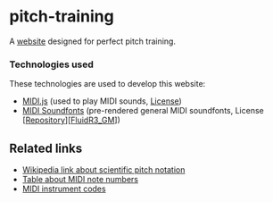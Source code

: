 # pitch-training
A [website](https://rayo3.github.io/pitch-training) designed for perfect pitch training.

### Technologies used
These technologies are used to develop this website:
- [MIDI.js](https://github.com/mudcube/MIDI.js) (used to play MIDI sounds, [License](https://github.com/mudcube/MIDI.js/blob/master/LICENSE.txt))
- [MIDI Soundfonts](https://github.com/gleitz/midi-js-soundfonts) (pre-rendered general MIDI soundfonts, License [[Repository](https://github.com/gleitz/midi-js-soundfonts/blob/gh-pages/LICENSE.txt)][[FluidR3_GM](https://creativecommons.org/licenses/by/3.0/us/)])

## Related links
- [Wikipedia link about scientific pitch notation](https://en.wikipedia.org/wiki/Scientific_pitch_notation)
- [Table about MIDI note numbers](https://www.inspiredacoustics.com/en/MIDI_note_numbers_and_center_frequencies)
- [MIDI instrument codes](https://en.wikipedia.org/wiki/General_MIDI#Program_change_events)
